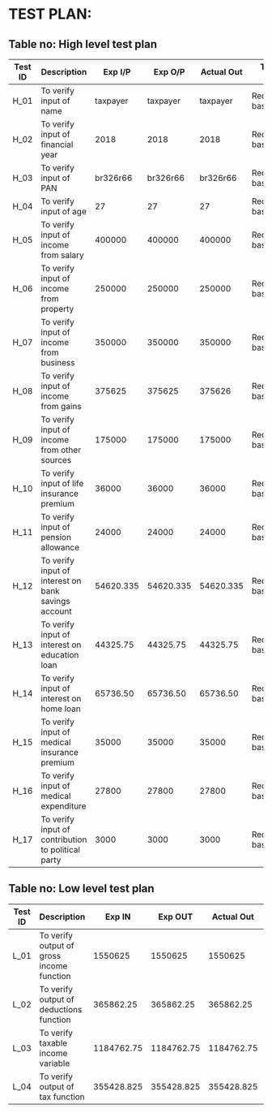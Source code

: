 # TEST PLAN:

## Table no: High level test plan

| **Test ID** | **Description**                                              | **Exp I/P** | **Exp O/P** | **Actual Out** |**Type Of Test**  |    
|-------------|--------------------------------------------------------------|------------|-------------|----------------|------------------|
|  H_01       |To verify input of name|  taxpayer |taxpayer|taxpayer|Requirement based |
|  H_02       |To verify input of financial year | 2018 | 2018 |2018|Requirment based    |
|  H_03       |To verify input of PAN | br326r66 | br326r66 | br326r66 |Requirment based    |
|  H_04       |To verify input of age | 27 | 27 | 27 |Requirment based    |
|  H_05       |To verify input of income from salary | 400000 | 400000 | 400000 |Requirment based    | 
|  H_06       |To verify input of income from property | 250000 | 250000 | 250000 |Requirment based    |
|  H_07       |To verify input of income from business | 350000 | 350000 | 350000 |Requirment based    |
|  H_08       |To verify input of income from gains | 375625 | 375625 | 375626 |Requirment based    |
|  H_09       |To verify input of income from other sources | 175000 | 175000 | 175000 |Requirment based    |
|  H_10       |To verify input of life insurance premium | 36000 | 36000 | 36000 |Requirment based    |
|  H_11       |To verify input of pension allowance | 24000 | 24000 | 24000 |Requirment based    |
|  H_12       |To verify input of interest on bank savings account | 54620.335 | 54620.335 | 54620.335 |Requirment based    |
|  H_13       |To verify input of interest on education loan | 44325.75 | 44325.75 | 44325.75 |Requirment based    |
|  H_14       |To verify input of interest on home loan | 65736.50 | 65736.50 | 65736.50 |Requirment based    |
|  H_15       |To verify input of medical insurance premium | 35000 | 35000 | 35000 |Requirment based    |
|  H_16       |To verify input of medical expenditure | 27800 | 27800 | 27800 |Requirment based    |
|  H_17       |To verify input of contribution to political party | 3000 | 3000 | 3000 |Requirment based    |

## Table no: Low level test plan

| **Test ID** | **Description**                                              | **Exp IN** | **Exp OUT** | **Actual Out** |**Type Of Test**  |    
|-------------|--------------------------------------------------------------|------------|-------------|----------------|------------------|
|  L_01       | To verify output of gross income function | 1550625 | 1550625 |1550625 |Requirement based |
|  L_02       | To verify output of deductions function | 365862.25 | 365862.25 | 365862.25 |Requirment based    |
|  L_03       | To verify taxable income variable | 1184762.75 | 1184762.75| 1184762.75 |Scenario based    |
|  L_04       | To verify output of tax function | 355428.825 | 355428.825 |355428.825 |Requirement based |
